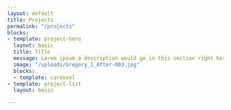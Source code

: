```yaml
---
layout: default
title: Projects
permalink: "/projects"
blocks:
- template: project-hero
  layout: basic
  title: Title
  message: Lorem ipsum a description would go in this section right here!
  image: "/uploads/Gregory_1_After-003.jpg"
  blocks:
  - template: carousel
- template: project-list
  layout: basic

---
```

